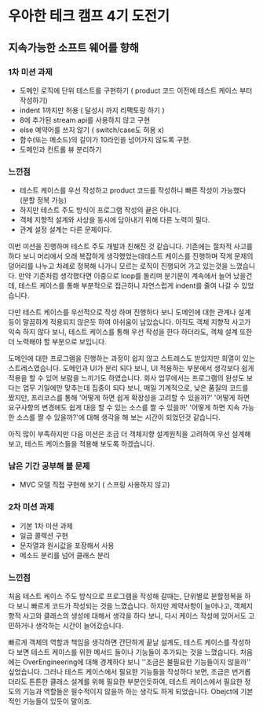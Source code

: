 # 우아한 테크 캠프 4기 도전기

## 지속가능한 소프트 웨어를 향해

### 1차 미션 과제

- 도메인 로직에 단위 테스트를 구현하기 ( product 코드 이전에 테스트 케이스 부터 작성하기)
- indent 1까지만 허용 ( 달성시 까지 리팩토링 하기 )
- 8에 추가된 stream api를 사용하지 않고 구현
- else 예약어를 쓰지 않기 ( switch/case도 허용 x)
- 함수(또는 메소드)의 길이가 10라인을 넘어가지 않도록 구현.
- 도메인과 컨트롤 뷰 분리하기

### 느낀점

- 테스트 케이스를 우선 작성하고 product 코드를 작성하니 빠른 작성이 가능했다 (분할 정복 가능)
- 하지만 테스트 주도 방식이 프로그램 작성의 끝은 아니다.
- 객체 지향적 설계와 사상을 동시에 담아내기 위해 다른 노력이 필다.
- 관계 설정 설계는 다른 문제이다.

이번 미션을 진행하며 테스트 주도 개발과 친해진 것 같습니다. 기존에는 절차적 사고를 하다 보니 머리에서 오래 복잡하게 생각했었는데테스트 케이스를 진행하며 작게 문제의 덩어리를 나누고 차례로 정복해 나가니 모르는 로직이 진행되어 가고 있는것을 느꼈습니다. 만약 기존처럼 생각했다면 이중으로 loop를 돌리며 분기문이 계속에서 늘어 났을건데, 테스트 케이스를 통해 부분적으로 접근하니 자연스럽게 indent를 줄여 나갈 수 있었습니다.

다만 테스트 케이스를 우선적으로 작성 하며 진행하다 보니 도메인에 대한 관계나 설계등이 말끔하게 적용되지 않은듯 하여 아쉬움이 남았습니다. 아직도 객체 지향적 사고가 익숙 하지 않다 보니, 테스트 케이스를 통해 우선 작성을 한다 하더라도, 객체 설계 또한 더 노력해야 할 부분으로 보입니다. 

도메인에 대한 프로그램을 진행하는 과정이 쉽지 않고 스트레스도 받았지만 희열이 있는 스트레스였습니다. 도메인과 UI가 분리 되다 보니, UI 적용하는 부분에서 생각보다 쉽게 적용을 할 수 있어 보람을 느끼기도 하였습니다. 회사 업무에서는 프로그램의 완성도 보다는 업무 기일에만 맞추는데 집중이 되다 보니, 매일 기계적으로, 낮은 품질의 코드를 짰지만, 프리코스를 통해 '어떻게 하면 쉽게 확장성을 고려할 수 있을까?' '어떻게 하면 요구사항의 변경에도 쉽게 대응 할 수 있는 소스를 짤 수 있을까' '어떻게 하면 지속 가능한 소스를 짤 수 있을까?'에 대해 생각을 해 보는 시간이 되었던것 같습니다.

아직 많이 부족하지만 다음 미션은 조금 더 객체지향 설계원칙을 고려하여 우선 설계해 보고, 테스트 케이스들을 적용해 보도록 하겠습니다.

### 남은 기간 공부해 볼 문제
- MVC 모델 직접 구현해 보기 ( 스프링 사용하지 않고)

### 2차 미션 과제

- 기본 1차 미션 과제 
- 일급 콜렉션 구현
- 문자열과 원시값을 포장해서 사용
- 메소드 분리를 넘어 클래스 분리

### 느낀점

처음 테스트 케이스 주도 방식으로 프로그램을 작성해 갈때는, 단위별로 분할정복을 하다 보니 빠르게 코드가 작성되는 것을 느꼈습니다. 하지만 제약사항이 늘어나고, 객체지향적 사고와 클래스의 생성에 대해서 생각을 하다 보니, 다시 케이스 작성에 있어서도 고민하거나 생각하는 시간이 늘어갔습니다. 

빠르게 객체의 역할과 책임을 생각하면 간단하게 끝날 설계도, 테스트 케이스를 작성하다 보면 테스트 케이스를 위한 메서드 들이나 기능들이 추가되는 것을 느꼈습니다. 처음에는 OverEngineering에 대해 경계하다 보니 ''조금은 불필요한 기능들이지 않을까'' 싶었습니다. 그러나 테스트 케이스에서 필요한 기능들을 작성하다 보면, 조금은 번거롭더라도 튼튼한 클래스 설계를 위해 필요한 부분인듯하여, 테스트 케이스에서 필요한 정도의 기능과 역할들은 필수적이지 않을까 하는 생각도 하게 되었습니다. Obejct에 기본적인 기능들이 있듯이 말이죠.



